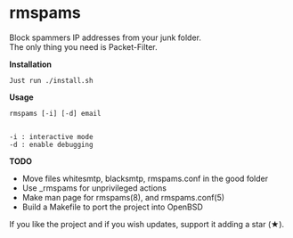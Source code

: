 <html>
<head>
<h1>rmspams</h1>
<p>Block spammers IP addresses from your junk folder.<br>
The only thing you need is Packet-Filter.</p>
</head>
<body>
<b>Installation</b>
<pre><code>Just run ./install.sh</code></pre>
<b>Usage</b>
<pre><code>rmspams [-i] [-d] email
<br>
-i : interactive mode
-d : enable debugging</code></pre>
</body>
<footer>
<b>TODO</b>
<ul>
<li>Move files whitesmtp, blacksmtp, rmspams.conf in the good folder</li>
<li>Use _rmspams for unprivileged actions</li>
<li>Make man page for rmspams(8), and rmspams.conf(5)</li>
<li>Build a Makefile to port the project into OpenBSD</li>
</ul>

If you like the project and if you wish updates, support it adding a star (★).
</footer>
</html>
